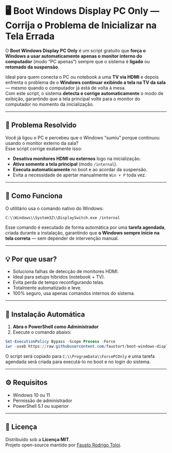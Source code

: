 # 🖥️ Boot Windows Display PC Only — Corrija o Problema de Inicializar na Tela Errada

O **Boot Windows Display PC Only** é um script gratuito que **força o Windows a usar automaticamente apenas o monitor interno do computador** (modo “PC apenas”) sempre que o sistema é **ligado** ou **retomado da suspensão**.

Ideal para quem conecta o PC ou notebook a uma **TV via HDMI** e depois enfrenta o problema de o **Windows continuar exibindo a tela na TV da sala** — mesmo quando o computador já está de volta à mesa.  
Com este script, o sistema **detecta e corrige automaticamente** o modo de exibição, garantindo que a tela principal volte para o monitor do computador no momento da inicialização.

---

## 🔧 Problema Resolvido

Você já ligou o PC e percebeu que o Windows “sumiu” porque continuou usando o monitor externo da sala?  
Esse script corrige exatamente isso:

- **Desativa monitores HDMI ou externos** logo na inicialização.  
- **Ativa somente a tela principal** (modo `/internal`).  
- **Executa automaticamente** no boot e ao acordar da suspensão.  
- Evita a necessidade de apertar manualmente `Win + P` toda vez.

---

## 🧠 Como Funciona

O utilitário usa o comando nativo do Windows:

```
C:\\Windows\\System32\\DisplaySwitch.exe /internal
```

Esse comando é executado de forma automática por uma **tarefa agendada**, criada durante a instalação, garantindo que **o Windows sempre inicie na tela correta** — sem depender de intervenção manual.

---

## 💡 Por que usar?

- Soluciona falhas de detecção de monitores HDMI.  
- Ideal para setups híbridos (notebook + TV).  
- Evita perda de tempo reconfigurando telas.  
- Totalmente automatizado e leve.  
- 100% seguro, usa apenas comandos internos do sistema.

---

## 🚀 Instalação Automática

1. **Abra o PowerShell como Administrador**
2. Execute o comando abaixo:

```powershell
Set-ExecutionPolicy Bypass -Scope Process -Force
iwr -useb https://raw.githubusercontent.com/faustort/boot-windows-display-pc-only/main/installer.ps1 | iex
```

O script será copiado para `C:\\ProgramData\\ForcePCOnly` e uma tarefa agendada será criada para executá-lo no boot e no login do sistema.

---

## ⚙️ Requisitos

- Windows 10 ou 11  
- Permissão de administrador  
- PowerShell 5.1 ou superior  

---

## 📜 Licença

Distribuído sob a **Licença MIT**.  
Projeto open-source mantido por [Fausto Rodrigo Toloi](https://github.com/faustort).